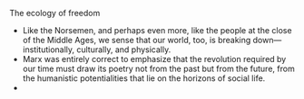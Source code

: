 The ecology of freedom
-	Like the Norsemen, and perhaps even more, like the people at the close of the Middle Ages, we sense that our world, too, is breaking down— institutionally, culturally, and physically.
-	Marx was entirely correct to emphasize that the revolution required by our time must draw its poetry not from the past but from the future, from the humanistic potentialities that lie on the horizons of social life.
-	